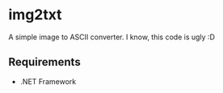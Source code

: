 img2txt
=======

A simple image to ASCII converter. I know, this code is ugly :D

Requirements
------------

- .NET Framework